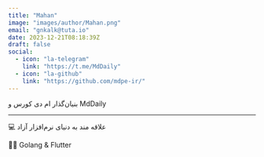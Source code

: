 ```yaml
---
title: "Mahan"
image: "images/author/Mahan.png"
email: "gnkalk@tuta.io"
date: 2023-12-21T08:18:39Z
draft: false
social:
  - icon: "la-telegram"
    link: "https://t.me/MdDaily"
  - icon: "la-github"
    link: "https://github.com/mdpe-ir/"
---
```



بنیان‌گذار ام دی کورس و MdDaily

---

💻 علاقه مند به دنیای نرم‌افزار آزاد

👨‍💻 Golang & Flutter